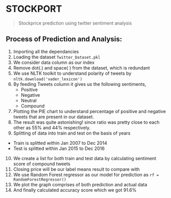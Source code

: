 # STOCKPORT
> Stockprice prediction using twitter sentiment analysis 

## Process of Prediction and Analysis:

1. Importing all the dependancies
2. Loading the dataset ```Twitter_Dataset.pkl```
3. We consider data column as our index
4. Remove dot(.) and space( ) from the dataset, which is redundant
5. We use NLTK toolkit to understand polarity of tweets
by ```nltk.download('vader_lexicon')```
6. By  feeding Tweets column it gives us the following sentiments,
    - Positive
    - Negative
    - Neutral
    - Compound
7. Plotting the PIE chart to understand percentage of positive and negative tweets that are present in our dataset.
8. The result was quite astonishing! since ratio was pretty close to each other as 55% and 44% respectively.
9. Splitting of data into train and test on the basis of years
  - Train is splitted within Jan 2007 to  Dec 2014
  - Test is splitted within Jan 2015 to Dec 2016
10. We create a list for both train and test data by calculating sentiment score of compound tweets
11. Closing price will be our label means result to compare with
12. We use Random Forest regressor as our model for prediction as ```rf = RandomForestRegressor()```
13. We plot the graph comprises of both prediction and actual data
14. And finally calculated accuracy score which we got 91.6%



